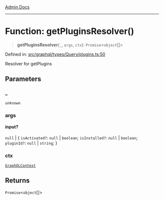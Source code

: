 [Admin Docs](/)

***

# Function: getPluginsResolver()

> **getPluginsResolver**(`_`, `args`, `ctx`): `Promise`\<`object`[]\>

Defined in: [src/graphql/types/Query/plugins.ts:50](https://github.com/Sourya07/talawa-api/blob/ead7a48e0174153214ee7311f8b242ee1c1a12ca/src/graphql/types/Query/plugins.ts#L50)

Resolver for getPlugins

## Parameters

### \_

`unknown`

### args

#### input?

`null` \| \{ `isActivated?`: `null` \| `boolean`; `isInstalled?`: `null` \| `boolean`; `pluginId?`: `null` \| `string`; \}

### ctx

[`GraphQLContext`](../../../../context/type-aliases/GraphQLContext.md)

## Returns

`Promise`\<`object`[]\>
